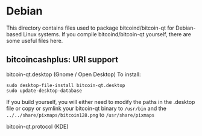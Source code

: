 
Debian
====================
This directory contains files used to package bitcoind/bitcoin-qt
for Debian-based Linux systems. If you compile bitcoind/bitcoin-qt yourself, there are some useful files here.

## bitcoincashplus: URI support ##


bitcoin-qt.desktop  (Gnome / Open Desktop)
To install:

	sudo desktop-file-install bitcoin-qt.desktop
	sudo update-desktop-database

If you build yourself, you will either need to modify the paths in
the .desktop file or copy or symlink your bitcoin-qt binary to `/usr/bin`
and the `../../share/pixmaps/bitcoin128.png` to `/usr/share/pixmaps`

bitcoin-qt.protocol (KDE)

